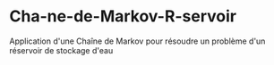 # Cha-ne-de-Markov-R-servoir
Application d'une Chaîne de Markov pour résoudre un problème d'un réservoir de stockage d'eau
